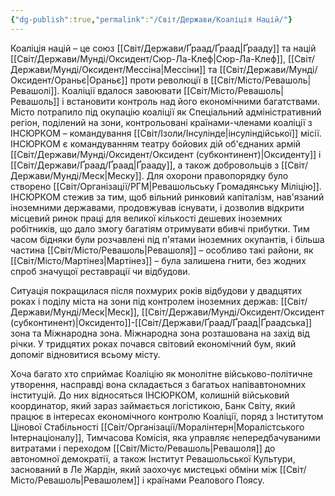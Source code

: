 ```yaml
---
{"dg-publish":true,"permalink":"/Світ/Держави/Коаліція Націй/"}
---
```


Коаліція націй – це союз [[Світ/Держави/Ґраад/Ґраад\|Ґрааду]] та націй [[Світ/Держави/Мунді/Оксидент/Сюр-Ла-Клеф\|Сюр-Ла-Клеф]], [[Світ/Держави/Мунді/Оксидент/Мессіна\|Мессіни]] та [[Світ/Держави/Мунді/Оксидент/Ораньє\|Ораньє]] проти революції в [[Світ/Місто/Ревашоль\|Ревашолі]]. Коаліції вдалося завоювати [[Світ/Місто/Ревашоль\|Ревашоль]] і встановити контроль над його економічними багатствами. Місто потрапило під окупацію коаліції як Спеціальний адміністративний регіон, поділений на зони, контрольовані країнами-членами коаліції з ІНСЮРКОМ – командування [[Світ/Ізоли/Інсулінде\|інсуліндійської]] місії. ІНСЮРКОМ є командуванням театру бойових дій об'єднаних армій [[Світ/Держави/Мунді/Оксидент/Оксидент (субконтинент)\|Оксиденту]] і [[Світ/Держави/Ґраад/Ґраад\|Ґрааду]], а також добровольців з [[Світ/Держави/Мунді/Меск\|Меску]]. Для охорони правопорядку було створено [[Світ/Організації/РГМ\|Ревашольську Громадянську Міліцію]]. ІНСЮРКОМ стежив за тим, щоб вільний ринковий капіталізм, нав'язаний іноземними державами, продовжував існувати, і дозволив відкрити місцевий ринок праці для великої кількості дешевих іноземних робітників, що дало змогу багатіям отримувати вбивчі прибутки. Тим часом бідняки були розчавлені під п'ятами іноземних окупантів, і більша частина [[Світ/Місто/Ревашоль\|Ревашоля]] – особливо такі райони, як [[Світ/Місто/Мартінез\|Мартінез]] – була залишена гнити, без жодних спроб значущої реставрації чи відбудови.

Ситуація покращилася після похмурих років відбудови у двадцятих роках і поділу міста на зони під контролем іноземних держав: [[Світ/Держави/Мунді/Меск\|Меск]], [[Світ/Держави/Мунді/Оксидент/Оксидент (субконтинент)\|Оксиденто]]-[[Світ/Держави/Ґраад/Ґраад\|Ґраадська]] зона та Міжнародна зона. Міжнародна зона розташована на захід від річки. У тридцятих роках почався світовий економічний бум, який допоміг відновитися всьому місту.

Хоча багато хто сприймає Коаліцію як монолітне військово-політичне утворення, насправді вона складається з багатьох напівавтономних інституцій. До них відносяться ІНСЮРКОМ, колишній військовий координатор, який зараз займається логістикою, Банк Світу, який працює в інтересах економічного контролю Коаліції, поряд з Інститутом Цінової Стабільності [[Світ/Організації/Моралінтерн\|Моралістського Інтернаціоналу]], Тимчасова Комісія, яка управляє непередбачуваними витратами і переходом [[Світ/Місто/Ревашоль\|Ревашоля]] до автономної демократії, а також Інститут Ревашольської Культури, заснований в Ле Жардін, який заохочує мистецькі обміни між [[Світ/Місто/Ревашоль\|Ревашолем]] і країнами Реалового Поясу.